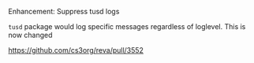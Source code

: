 Enhancement: Suppress tusd logs

`tusd` package would log specific messages regardless of loglevel. This is now changed

https://github.com/cs3org/reva/pull/3552

